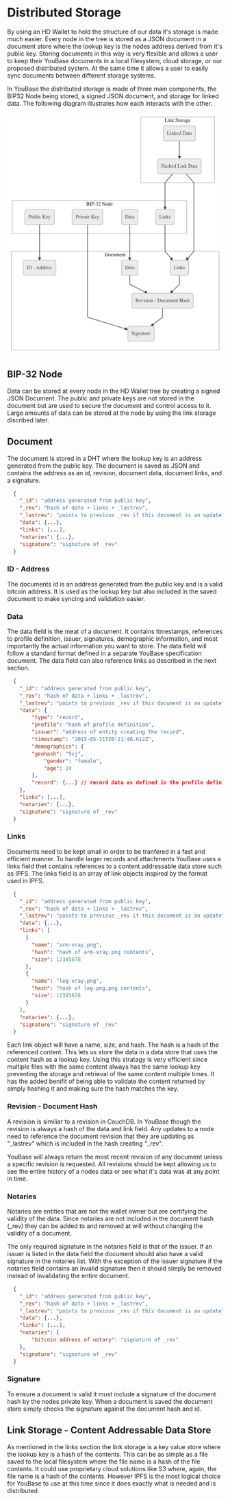 # Distributed Storage

By using an HD Wallet to hold the structure of our data it's storage is made much easier. Every node in the tree is stored as a JSON document in a document store where the lookup key is the nodes address derived from it's public key. Storing documents in this way is very flexible and allows a user to keep their YouBase documents in a local filesystem, cloud storage, or our proposed distributed system. At the same time it allows a user to easily sync documents between different storage systems.

In YouBase the distributed storage is made of three main components, the BIP32 Node being stored, a signed JSON document, and storage for linked data. The following diagram illustrates how each interacts with the other.  

![Distributed Storage](/diagrams/distributed-storage.png)

## BIP-32 Node

Data can be stored at every node in the HD Wallet tree by creating a signed JSON Document. The public and private keys are not stored in the document but are used to secure the document and control access to it. Large amounts of data can be stored at the node by using the link storage discribed later.

## Document

The document is stored in a DHT where the lookup key is an address generated from the public key. The document is saved as JSON and contains the address as an id, revision, document data, document links, and a signature.

```json
  {
  	"_id": "address generated from public key",
  	"_rev": "hash of data + links + _lastrev",
  	"_lastrev": "points to previous _rev if this document is an update",
  	"data": {...},
  	"links": [...],
    "notaries": {...},
  	"signature": "signature of _rev"
  }
```

### ID - Address

The documents id is an address generated from the public key and is a valid bitcoin address. It is used as the lookup key but also included in the saved document to make syncing and validation easier.

### Data

The data field is the meat of a document. It contains timestamps, references to profile definition, issuer, signatures, demographic information, and most importantly the actual information you want to store. The data field will follow a standard format defined in a separate YouBase specification document. The data field can also reference links as described in the next section.

```json
  {
  	"_id": "address generated from public key",
  	"_rev": "hash of data + links + _lastrev",
  	"_lastrev": "points to previous _rev if this document is an update",
  	"data": {
  		"type": "record",
  		"profile": "hash of profile definition",
  		"issuer": "address of entity creating the record",
  		"timestamp": "2015-05-21T20:21:46.612Z",
  		"demographics": {
        "geohash": "9xj",
  			"gender": "female",
  			"age": 24
  		},
  		"record": {...} // record data as defined in the profile definition
  	},
  	"links": [...],
    "notaries": {...},
  	"signature": "signature of _rev"
  }
```

### Links

Documents need to be kept small in order to be tranfered in a fast and efficient manner. To handle larger records and attachments YouBase uses a links field thet contains references to a content addressable data store such as IPFS. The links field is an array of link objects inspired by the format used in IPFS. 

```json
  {
  	"_id": "address generated from public key",
  	"_rev": "hash of data + links + _lastrev",
  	"_lastrev": "points to previous _rev if this document is an update",
  	"data": {...},
  	"links": [
  	  {
  	  	"name": "arm-xray.png",
  	  	"hash": "hash of arm-xray.png contents",
  	  	"size": 12345678
  	  },
  	  {
  	  	"name": "leg-xray.png",
  	  	"hash": "hash of leg-png.png contents",
  	  	"size": 12345678
  	  }
  	],
    "notaries": {...},
  	"signature": "signature of _rev"
  }
```

Each link object will have a name, size, and hash. The hash is a hash of the referenced content. This lets us store the data in a data store that uses the content hash as a lookup key. Using this stratagy is very efficient since multiple files with the same content always has the same lookup key preventing the storage and retrieval of the same content multiple times. It has the added benifit of being able to validate the content returned by simply hashing it and making sure the hash matches the key.

### Revision - Document Hash

A revision is similiar to a revision in CouchDB. In YouBase though the revision is always a hash of the data and link field. Any updates to a node need to reference the document revision that they are updating as "\_lastrev" which is included in the hash creating "\_rev".

YouBase will always return the most recent revision of any document unless a specific revision is requested. All revisions should be kept allowing us to see the entire history of a nodes data or see what it's data was at any point in time.

### Notaries

Notaries are entities that are not the wallet owner but are certifying the validity of the data. Since notaries are not included in the document hash (\_rev) they can be added to and removed at will without changing the validity of a document. 

The only required signature in the notaries field is that of the issuer. If an issuer is listed in the data field the document should also have a valid signature in the notaries list. With the exception of the issuer signature if the notaries field contains an invalid signature then it should simply be removed instead of invalidating the entire document. 

```json
  {
  	"_id": "address generated from public key",
  	"_rev": "hash of data + links + _lastrev",
  	"_lastrev": "points to previous _rev if this document is an update",
  	"data": {...},
  	"links": [...],
    "notaries": {
    	"bitcoin address of notary": "signature of _rev"
   	},
  	"signature": "signature of _rev"
  }
```

### Signature

To ensure a document is valid it must include a signature of the document hash by the nodes private key. When a document is saved the document store simply checks the signature against the document hash and id.

## Link Storage - Content Addressable Data Store

As mentioned in the links section the link storage is a key value store where the lookup key is a hash of the contents. This can be as simple as a file saved to the local filesystem where the file name is a hash of the file contents. It could use proprietary cloud solutions like S3 where, again, the file name is a hash of the contents. However IPFS is the most logical choice for YouBase to use at this time since it does exactly what is needed and is distributed.

